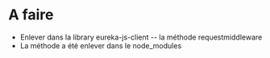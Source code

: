 # A faire 
- Enlever dans la library eureka-js-client 
  -- la méthode requestmiddleware
- La méthode a été enlever dans le node_modules

